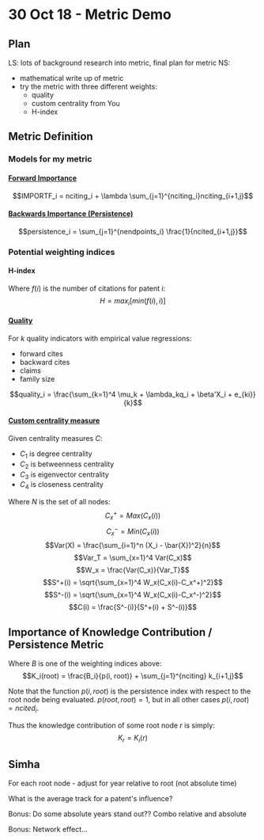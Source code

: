 # 30 Oct 18 - Metric Demo

## Plan
LS: lots of background research into metric, final plan for metric
NS: 
- mathematical write up of metric
- try the metric with three different weights:
    + quality
    + custom centrality from You
    + H-index

## Metric Definition

### Models for my metric
####  [Forward Importance](https://www.tandfonline.com/doi/pdf/10.1080/10438599700000006?needAccess=true)
$$IMPORTF_i = nciting_i + \lambda \sum_{j=1}^{nciting_i}nciting_{i+1,j}$$

#### [Backwards Importance (Persistence)](../literature/Matinelli_Nomaler_2014.pdf)
$$persistence_i = \sum_{j=1}^{nendpoints_i} \frac{1}{ncited_{i+1,j}}$$

### Potential weighting indices
#### H-index
Where $f(i)$ is the number of citations for patent $i$:
$$H = max_i [min (f(i), i)]$$

####  [Quality](../literature/Lanjouw_et_al-2004-The_Economic_Journal.pdf)
For $k$ quality indicators with empirical value regressions:
- forward cites
- backward cites
- claims
- family size

$$quality_i = \frac{\sum_{k=1}^4 \mu_k + \lambda_kq_i + \beta'X_i + e_{ki}}{k}$$

####  [Custom centrality measure](https://link.springer.com/article/10.1007/s11192-017-2252-y)
Given centrality measures $C$:
- $C_1$ is degree centrality
- $C_2$ is betweenness centrality
- $C_3$ is eigenvector centrality
- $C_4$ is closeness centrality

Where $N$ is the set of all nodes:
$$C_x^+ = Max(C_x(i))$$
$$C_x^- = Min(C_x(i))$$
$$Var(X) = \frac{\sum_{i=1}^n (X_i - \bar{X})^2}{n}$$
$$Var_T = \sum_{x=1}^4 Var(C_x)$$
$$W_x = \frac{Var(C_x)}{Var_T}$$
$$S^+(i) = \sqrt{\sum_{x=1}^4 W_x(C_x(i)-C_x^+)^2}$$
$$S^-(i) = \sqrt{\sum_{x=1}^4 W_x(C_x(i)-C_x^-)^2}$$
$$C(i) = \frac{S^-(i)}{S^+(i) + S^-(i)}$$

## Importance of Knowledge Contribution / Persistence Metric
Where $B$ is one of the weighting indices above:
$$K_i(root) = \frac{B_i}{p(i, root)} + \sum_{j=1}^{nciting} k_{i+1,j}$$

Note that the function $p(i, root)$ is the persistence index with respect to the root node being evaluated. $p(root, root) = 1$, but in all other cases $p(i, root) = ncited_i$.

Thus the knowledge contribution of some root node $r$ is simply:
$$K_r = K_i(r)$$

## Simha

For each root node - adjust for year relative to root (not absolute time)

What is the average track for a patent's influence?

Bonus: Do some absolute years stand out?? Combo relative and absolute

Bonus: Network effect...


